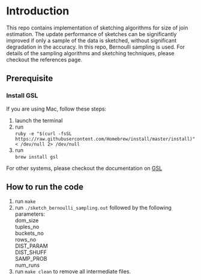 # Introduction

This repo contains implementation of sketching algorithms for size of join estimation. The update performance of sketches can be significantly improved if only a sample of the data is sketched, without significant degradation in the accuracy. In this repo, Bernoulli sampling is used. For details of the sampling algorithms and sketching techniques, please checkout the references page.

## Prerequisite
### Install GSL
If you are using Mac, follow these steps:
1. launch the terminal
2. run <br/><nobr>`ruby -e "$(curl -fsSL https://raw.githubusercontent.com/Homebrew/install/master/install)" < /dev/null 2> /dev/null`</nobr>
3. run <br/>`brew install gsl`

For other systems, please checkout the documentation on [GSL](https://www.gnu.org/software/gsl/doc/html/index.html)
## How to run the code
1. run `make`
2. run `./sketch_bernoulli_sampling.out` followed by the following parameters: 
<br/>dom_size 
<br/>tuples_no
<br/>buckets_no
<br/>rows_no 
<br/>DIST_PARAM 
<br/>DIST_SHUFF 
<br/>SAMP_PROB 
<br/>num_runs
3. run `make clean` to remove all intermediate files.
